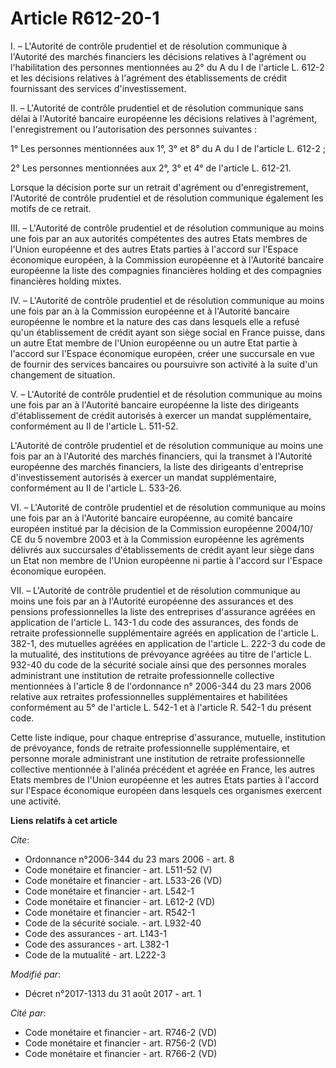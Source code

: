 # Article R612-20-1

I. – L'Autorité de contrôle prudentiel et de résolution communique à l'Autorité des marchés financiers les décisions
relatives à l'agrément ou l'habilitation des personnes mentionnées au 2° du A du I de l'article L. 612-2 et les décisions
relatives à l'agrément des établissements de crédit fournissant des services d'investissement.

II. – L'Autorité de contrôle prudentiel et de résolution communique sans délai à l'Autorité bancaire européenne les décisions
relatives à l'agrément, l'enregistrement ou l'autorisation des personnes suivantes :

1° Les personnes mentionnées aux 1°, 3° et 8° du A du I de l'article L. 612-2 ;

2° Les personnes mentionnées aux 2°, 3° et 4° de l'article L. 612-21.

Lorsque la décision porte sur un retrait d'agrément ou d'enregistrement, l'Autorité de contrôle prudentiel et de résolution
communique également les motifs de ce retrait.

III. – L'Autorité de contrôle prudentiel et de résolution communique au moins une fois par an aux autorités compétentes des
autres Etats membres de l'Union européenne et des autres Etats parties à l'accord sur l'Espace économique européen, à la
Commission européenne et à l'Autorité bancaire européenne la liste des compagnies financières holding et des compagnies
financières holding mixtes.

IV. – L'Autorité de contrôle prudentiel et de résolution communique au moins une fois par an à la Commission européenne et à
l'Autorité bancaire européenne le nombre et la nature des cas dans lesquels elle a refusé qu'un établissement de crédit ayant
son siège social en France puisse, dans un autre Etat membre de l'Union européenne ou un autre Etat partie à l'accord sur
l'Espace économique européen, créer une succursale en vue de fournir des services bancaires ou poursuivre son activité à la
suite d'un changement de situation.

V. – L'Autorité de contrôle prudentiel et de résolution communique au moins une fois par an à l'Autorité bancaire européenne
la liste des dirigeants d'établissement de crédit autorisés à exercer un mandat supplémentaire, conformément au II de
l'article L. 511-52.

L'Autorité de contrôle prudentiel et de résolution communique au moins une fois par an à l'Autorité des marchés financiers,
qui la transmet à l'Autorité européenne des marchés financiers, la liste des dirigeants d'entreprise d'investissement
autorisés à exercer un mandat supplémentaire, conformément au II de l'article L. 533-26.

VI. – L'Autorité de contrôle prudentiel et de résolution communique au moins une fois par an à l'Autorité bancaire
européenne, au comité bancaire européen institué par la décision de la Commission européenne 2004/10/ CE du 5 novembre 2003
et à la Commission européenne les agréments délivrés aux succursales d'établissements de crédit ayant leur siège dans un Etat
non membre de l'Union européenne ni partie à l'accord sur l'Espace économique européen.

VII. – L'Autorité de contrôle prudentiel et de résolution communique au moins une fois par an à l'Autorité européenne des
assurances et des pensions professionnelles la liste des entreprises d'assurance agréées en application de l'article L. 143-1
du code des assurances, des fonds de retraite professionnelle supplémentaire agréés en application de l'article L. 382-1, des
mutuelles agréées en application de l'article L. 222-3 du code de la mutualité, des institutions de prévoyance agréées au
titre de l'article L. 932-40 du code de la sécurité sociale ainsi que des personnes morales administrant une institution de
retraite professionnelle collective mentionnées à l'article 8 de l'ordonnance n° 2006-344 du 23 mars 2006 relative aux
retraites professionnelles supplémentaires et habilitées conformément au 5° de l'article L. 542-1 et à l'article R. 542-1 du
présent code.

Cette liste indique, pour chaque entreprise d'assurance, mutuelle, institution de prévoyance, fonds de retraite
professionnelle supplémentaire, et personne morale administrant une institution de retraite professionnelle collective
mentionnée à l'alinéa précédent et agréée en France, les autres Etats membres de l'Union européenne et les autres Etats
parties à l'accord sur l'Espace économique européen dans lesquels ces organismes exercent une activité.

**Liens relatifs à cet article**

_Cite_:

  - Ordonnance n°2006-344 du 23 mars 2006 - art. 8
  - Code monétaire et financier - art. L511-52 (V)
  - Code monétaire et financier - art. L533-26 (VD)
  - Code monétaire et financier - art. L542-1
  - Code monétaire et financier - art. L612-2 (VD)
  - Code monétaire et financier - art. R542-1
  - Code de la sécurité sociale. - art. L932-40
  - Code des assurances - art. L143-1
  - Code des assurances - art. L382-1
  - Code de la mutualité - art. L222-3

_Modifié par_:

  - Décret n°2017-1313 du 31 août 2017 - art. 1

_Cité par_:

  - Code monétaire et financier - art. R746-2 (VD)
  - Code monétaire et financier - art. R756-2 (VD)
  - Code monétaire et financier - art. R766-2 (VD)
